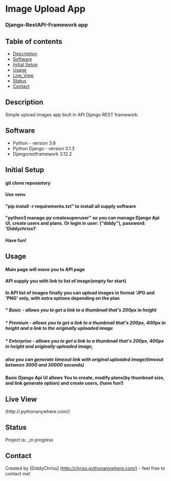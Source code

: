 # Image Upload App
### Django-RestAPI-Framework app

## Table of contents
* [Description](#description)
* [Software](#software)
* [Initial Setup](#initial-setup)
* [Usage](#usage)
* [Live_View](#live-View)
* [Status](#status)
* [Contact](#contact)

## Description
Simple upload images app biult in API Django REST framework.

## Software
* Python - version 3.8
* Python Django - version 3.1.3
* Djangorestframework 3.12.2

## Initial Setup
#### git clone reposiotory
#### Use venv
#### "pip install -r requirements.txt" to install all supply software
#### "python3 manage.py createsuperuser" so you can manage Django Api UI, create users and plans. Or login in user: ("diddy"), password: 'Diddychriss1'
#### Have fun!



## Usage
#### Main page will move you to API page
#### API supply you with link to list of image(empty for start)
#### In API list of images finally you can upload images in format 'JPG and 'PNG' only, with extra options depending on the plan
##### * Basic - allows you to get a link to a thumbnail that's 200px in height
##### * Premium - allows you to get a link to a thumbnail that's 200px, 400px in height and a link to the originally uploaded image
##### * Enterprise - allows you to get a link to a thumbnail that's 200px, 400px in height and originally uploaded image,
#####   also you can generate timeout link with original uploaded image(timeout between 3000 and 30000 seconds)
#### Basic Django Api UI allows You to create, modify plans(by thumbnail size, and link generate option) and create users, (have fun!)


## Live View
(http://.pythonanywhere.com/) 

## Status
Project is: _in progress

## Contact
Created by [DiddyChriss] (http://chriss.pythonanywhere.com/) - feel free to contact me!


